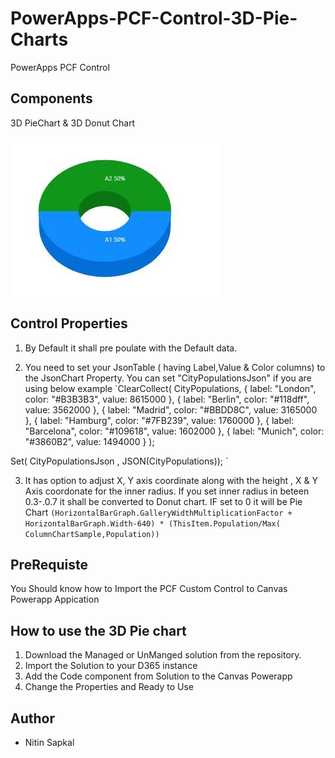 # PowerApps-PCF-Control-3D-Pie-Charts
PowerApps PCF Control 

 
 
## Components

3D PieChart & 3D Donut Chart

![3D Pie & Donut Chart](https://github.com/nitins2408/PowerApps-PCF-Control/blob/master/3D_piechart.gif)


 
 
## Control Properties

1. By Default it shall pre poulate with the Default data.

2. You need to set your JsonTable ( having Label,Value & Color columns) to the JsonChart Property.  You can set "CityPopulationsJson" if you are using below example
          `ClearCollect( CityPopulations,
    { label: "London",    color: "#B3B3B3",   value: 8615000 },
    { label: "Berlin",    color: "#118dff",        value: 3562000 },
    { label: "Madrid",    color: "#BBDD8C",          value: 3165000 },
    { label: "Hamburg",   color: "#7FB239",        value: 1760000 },
    { label: "Barcelona", color: "#109618",          value: 1602000 },
    { label: "Munich",    color: "#3860B2",        value: 1494000 }
);

Set( CityPopulationsJson , JSON(CityPopulations)); `

3. It has option to adjust X, Y axis coordinate along with the height , X & Y Axis coordonate for the inner radius. If you set inner radius in beteen 0.3-.0.7 it shall be converted to Donut chart. IF set to 0 it will be Pie Chart
    `(HorizontalBarGraph.GalleryWidthMultiplicationFactor + HorizontalBarGraph.Width-640) * (ThisItem.Population/Max( ColumnChartSample,Population))`



## PreRequiste
You Should know how to Import the PCF Custom Control to Canvas Powerapp Appication
 
 

## How to use the 3D Pie chart 
1. Download the Managed or UnManged solution from the repository.
2. Import the Solution to your D365 instance 
3. Add the Code component from Solution to the Canvas Powerapp
4. Change the Properties and Ready to Use



## Author
- Nitin Sapkal
 
